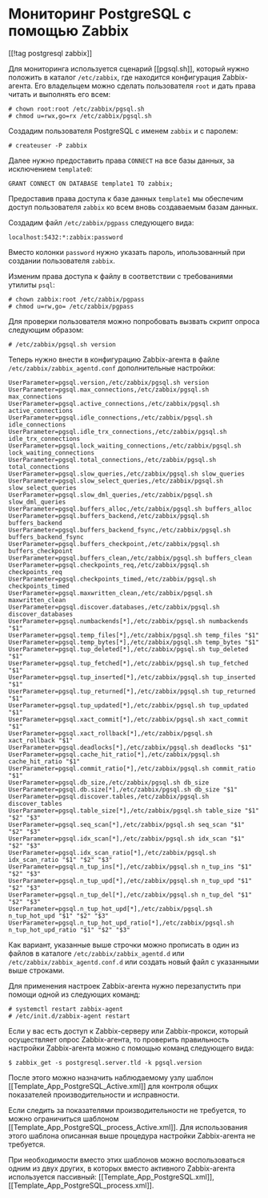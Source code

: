 Мониторинг PostgreSQL с помощью Zabbix
======================================

[[!tag postgresql zabbix]]

Для мониторинга используется сценарий [[pgsql.sh]], который нужно положить в каталог `/etc/zabbix`, где находится конфигурация Zabbix-агента. Его владельцем можно сделать пользователя `root` и дать права читать и выполнять его всем:

    # chown root:root /etc/zabbix/pgsql.sh
    # chmod u=rwx,go=rx /etc/zabbix/pgsql.sh

Создадим пользователя PostgreSQL с именем `zabbix` и с паролем:

    # createuser -P zabbix

Далее нужно предоставить права `CONNECT` на все базы данных, за исключением `template0`:

    GRANT CONNECT ON DATABASE template1 TO zabbix;

Предоставив права доступа к базе данных `template1` мы обеспечим доступ пользователя `zabbix` ко всем вновь создаваемым базам данных.

Создадим файл `/etc/zabbix/pgpass` следующего вида:

    localhost:5432:*:zabbix:password

Вместо колонки `password` нужно указать пароль, ипользованный при создании пользователя `zabbix`.

Изменим права доступа к файлу в соответствии с требованиями утилиты `psql`:

    # chown zabbix:root /etc/zabbix/pgpass
    # chmod u=rw,go= /etc/zabbix/pgpass

Для проверки пользователя можно попробовать вызвать скрипт опроса следующим образом:

    # /etc/zabbix/pgsql.sh version

Теперь нужно внести в конфигурацию Zabbix-агента в файле `/etc/zabbix/zabbix_agentd.conf` дополнительные настройки:

    UserParameter=pgsql.version,/etc/zabbix/pgsql.sh version
    UserParameter=pgsql.max_connections,/etc/zabbix/pgsql.sh max_connections
    UserParameter=pgsql.active_connections,/etc/zabbix/pgsql.sh active_connections
    UserParameter=pgsql.idle_connections,/etc/zabbix/pgsql.sh idle_connections
    UserParameter=pgsql.idle_trx_connections,/etc/zabbix/pgsql.sh idle_trx_connections
    UserParameter=pgsql.lock_waiting_connections,/etc/zabbix/pgsql.sh lock_waiting_connections
    UserParameter=pgsql.total_connections,/etc/zabbix/pgsql.sh total_connections
    UserParameter=pgsql.slow_queries,/etc/zabbix/pgsql.sh slow_queries
    UserParameter=pgsql.slow_select_queries,/etc/zabbix/pgsql.sh slow_select_queries
    UserParameter=pgsql.slow_dml_queries,/etc/zabbix/pgsql.sh slow_dml_queries
    UserParameter=pgsql.buffers_alloc,/etc/zabbix/pgsql.sh buffers_alloc
    UserParameter=pgsql.buffers_backend,/etc/zabbix/pgsql.sh buffers_backend
    UserParameter=pgsql.buffers_backend_fsync,/etc/zabbix/pgsql.sh buffers_backend_fsync
    UserParameter=pgsql.buffers_checkpoint,/etc/zabbix/pgsql.sh buffers_checkpoint
    UserParameter=pgsql.buffers_clean,/etc/zabbix/pgsql.sh buffers_clean
    UserParameter=pgsql.checkpoints_req,/etc/zabbix/pgsql.sh checkpoints_req
    UserParameter=pgsql.checkpoints_timed,/etc/zabbix/pgsql.sh checkpoints_timed
    UserParameter=pgsql.maxwritten_clean,/etc/zabbix/pgsql.sh maxwritten_clean
    UserParameter=pgsql.discover.databases,/etc/zabbix/pgsql.sh discover_databases
    UserParameter=pgsql.numbackends[*],/etc/zabbix/pgsql.sh numbackends "$1"
    UserParameter=pgsql.temp_files[*],/etc/zabbix/pgsql.sh temp_files "$1"
    UserParameter=pgsql.temp_bytes[*],/etc/zabbix/pgsql.sh temp_bytes "$1"
    UserParameter=pgsql.tup_deleted[*],/etc/zabbix/pgsql.sh tup_deleted "$1"
    UserParameter=pgsql.tup_fetched[*],/etc/zabbix/pgsql.sh tup_fetched "$1"
    UserParameter=pgsql.tup_inserted[*],/etc/zabbix/pgsql.sh tup_inserted "$1"
    UserParameter=pgsql.tup_returned[*],/etc/zabbix/pgsql.sh tup_returned "$1"
    UserParameter=pgsql.tup_updated[*],/etc/zabbix/pgsql.sh tup_updated "$1"
    UserParameter=pgsql.xact_commit[*],/etc/zabbix/pgsql.sh xact_commit "$1"
    UserParameter=pgsql.xact_rollback[*],/etc/zabbix/pgsql.sh xact_rollback "$1"
    UserParameter=pgsql.deadlocks[*],/etc/zabbix/pgsql.sh deadlocks "$1"
    UserParameter=pgsql.cache_hit_ratio[*],/etc/zabbix/pgsql.sh cache_hit_ratio "$1"
    UserParameter=pgsql.commit_ratio[*],/etc/zabbix/pgsql.sh commit_ratio "$1"
    UserParameter=pgsql.db_size,/etc/zabbix/pgsql.sh db_size
    UserParameter=pgsql.db.size[*],/etc/zabbix/pgsql.sh db_size "$1"
    UserParameter=pgsql.discover.tables,/etc/zabbix/pgsql.sh discover_tables
    UserParameter=pgsql.table_size[*],/etc/zabbix/pgsql.sh table_size "$1" "$2" "$3"
    UserParameter=pgsql.seq_scan[*],/etc/zabbix/pgsql.sh seq_scan "$1" "$2" "$3"
    UserParameter=pgsql.idx_scan[*],/etc/zabbix/pgsql.sh idx_scan "$1" "$2" "$3"
    UserParameter=pgsql.idx_scan_ratio[*],/etc/zabbix/pgsql.sh idx_scan_ratio "$1" "$2" "$3"
    UserParameter=pgsql.n_tup_ins[*],/etc/zabbix/pgsql.sh n_tup_ins "$1" "$2" "$3"
    UserParameter=pgsql.n_tup_upd[*],/etc/zabbix/pgsql.sh n_tup_upd "$1" "$2" "$3"
    UserParameter=pgsql.n_tup_del[*],/etc/zabbix/pgsql.sh n_tup_del "$1" "$2" "$3"
    UserParameter=pgsql.n_tup_hot_upd[*],/etc/zabbix/pgsql.sh n_tup_hot_upd "$1" "$2" "$3"
    UserParameter=pgsql.n_tup_hot_upd_ratio[*],/etc/zabbix/pgsql.sh n_tup_hot_upd_ratio "$1" "$2" "$3"

Как вариант, указанные выше строчки можно прописать в один из файлов в каталоге `/etc/zabbix/zabbix_agentd.d` или `/etc/zabbix/zabbix_agentd.conf.d` или создать новый файл с указанными выше строками.

Для применения настроек Zabbix-агента нужно перезапустить при помощи одной из следующих команд:

    # systemctl restart zabbix-agent
    # /etc/init.d/zabbix-agent restart

Если у вас есть доступ к Zabbix-серверу или Zabbix-прокси, который осуществляет опрос Zabbix-агента, то проверить правильность настройки Zabbix-агента можно с помощью команд следующего вида:

    $ zabbix_get -s postgresql.server.tld -k pgsql.version

После этого можно назначить наблюдаемому узлу шаблон [[Template_App_PostgreSQL_Active.xml]] для контроля общих показателей производительности и исправности.

Если следить за показателями производительности не требуется, то можно ограничиться шаблоном [[Template_App_PostgreSQL_process_Active.xml]]. Для использования этого шаблона описанная выше процедура настройки Zabbix-агента не требуется.

При необходимости вместо этих шаблонов можно воспользоваться одним из двух других, в которых вместо активного Zabbix-агента используется пассивный: [[Template_App_PostgreSQL.xml]], [[Template_App_PostgreSQL_process.xml]].
